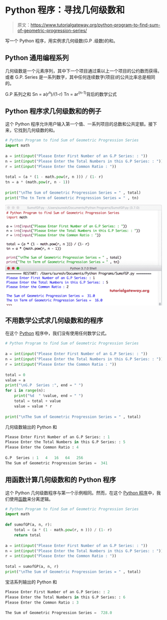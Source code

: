 # Python 程序：寻找几何级数和

> 原文：<https://www.tutorialgateway.org/python-program-to-find-sum-of-geometric-progression-series/>

写一个 Python 程序，用实例求几何级数(G.P .级数)的和。

## Python 通用编程系列

几何级数是一个元素序列，其中下一个项目通过乘以上一个项目的公约数而获得。或者 G.P. Series 是一系列数字，其中任何连续数字(项目)的公共比率总是相同的。

G.P 系列之和
Sn = a(r<sup>n</sup>)/(1-r)
Tn = ar<sup>(n-1)</sup>背后的数学公式

## Python 程序求几何级数和的例子

这个 Python 程序允许用户输入第一个值、一系列项目的总数和公共定额。接下来，它找到几何级数的和。

```py
# Python Program to find Sum of Geometric Progression Series
import math

a = int(input("Please Enter First Number of an G.P Series: : "))
n = int(input("Please Enter the Total Numbers in this G.P Series: : "))
r = int(input("Please Enter the Common Ratio : "))

total = (a * (1 - math.pow(r, n ))) / (1- r)
tn = a * (math.pow(r, n - 1))

print("\nThe Sum of Geometric Progression Series = " , total)
print("The tn Term of Geometric Progression Series = " , tn)
```

![Python Program to find Sum of Geometric Progression Series 1](img/d051283a3a5fbd85a081ed9ba7212494.png)

## 不用数学公式求几何级数和的程序

在这个 [Python](https://www.tutorialgateway.org/python-tutorial/) 程序中，我们没有使用任何数学公式。

```py
# Python Program to find Sum of Geometric Progression Series

a = int(input("Please Enter First Number of an G.P Series: : "))
n = int(input("Please Enter the Total Numbers in this G.P Series: : "))
r = int(input("Please Enter the Common Ratio : "))

total = 0
value = a
print("\nG.P  Series :", end = " ")
for i in range(n):
    print("%d  " %value, end = " ")
    total = total + value
    value = value * r

print("\nThe Sum of Geometric Progression Series = " , total)
```

几何级数输出的 Python 和

```py
Please Enter First Number of an G.P Series: : 1
Please Enter the Total Numbers in this G.P Series: : 5
Please Enter the Common Ratio : 4

G.P  Series : 1   4   16   64   256   
The Sum of Geometric Progression Series =  341
```

## 用函数计算几何级数和的 Python 程序

这个 Python 几何级数程序与第一个示例相同。然而，在这个 [Python 程序](https://www.tutorialgateway.org/python-programming-examples/)中，我们使用[函数](https://www.tutorialgateway.org/functions-in-python/)来分离逻辑。

```py
# Python Program to find Sum of Geometric Progression Series
import math

def sumofGP(a, n, r):
    total = (a * (1 - math.pow(r, n ))) / (1- r)
    return total

a = int(input("Please Enter First Number of an G.P Series: : "))
n = int(input("Please Enter the Total Numbers in this G.P Series: : "))
r = int(input("Please Enter the Common Ratio : "))

total = sumofGP(a, n, r)
print("\nThe Sum of Geometric Progression Series = " , total)
```

宝洁系列输出的 Python 和

```py
Please Enter First Number of an G.P Series: : 2
Please Enter the Total Numbers in this G.P Series: : 6
Please Enter the Common Ratio : 3

The Sum of Geometric Progression Series =  728.0
```